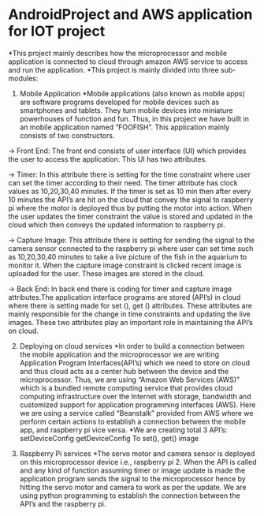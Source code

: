 # AndroidProject and AWS application for IOT project

*This project mainly describes how the microprocessor and mobile application is connected to cloud through amazon AWS service to access and run the application.
*This project is mainly divided into three sub-modules:

1) Mobile Application
*Mobile applications (also known as mobile apps) are software programs developed for mobile devices such as smartphones and tablets. They turn mobile devices into miniature powerhouses of function and fun. Thus, in this project we have built in an mobile application named “FOOFISH”. This application mainly consists of two constructors.

-> Front End:
The front end consists of user interface (UI) which provides the user to access the application. This UI has two attributes.

-> Timer:
In this attribute there is setting for the time constraint where user can set the timer according to their need. The timer attribute has clock values as 10,20,30,40 minutes. If the timer is set as 10 min then after every 10 minutes the API’s are hit on the cloud that convey the signal to raspberry pi where the motor is deployed thus by putting the motor into action. When the user updates the timer constraint the value is stored and updated in the cloud which then conveys the updated information to raspberry pi.

-> Capture Image:
This attribute there is setting for sending the signal to the camera sensor connected to the raspberry pi where user can set time such as 10,20,30,40 minutes to take a live picture of the fish in the aquarium to monitor it. When the capture image constraint is clicked recent image is uploaded for the user. These images are stored in the cloud.

-> Back End:
In back end there is coding for timer and capture image attributes.The application interface programs are stored (API’s) in cloud where there is setting made for set (), get () attributes. These attributes are mainly responsible for the change in time constraints and updating the live images. These two attributes play an important role in maintaining the API’s on cloud.


2) Deploying on cloud services
*In order to build a connection between the mobile application and the microprocessor we are writing Application Program Interfaces(API’s) which we need to store on cloud and thus cloud acts as a center hub between the device and the microprocessor. Thus, we are using “Amazon Web Services (AWS)” which is a bundled remote computing service that provides cloud computing infrastructure over the Internet with storage, bandwidth and customized support for application programming interfaces (AWS). Here we are using a service called “Beanstalk” provided from AWS where we perform certain actions to establish a connection between the mobile app, and raspberry pi vice versa. 
*We are creating total 3 API’s:
setDeviceConfig
getDeviceConfig
To set(), get() image

3) Raspberry Pi services
*The servo motor and camera sensor is deployed on this microprocessor device i.e., raspberry pi 2. When the API is called and any kind of function assuming timer or image update is made the application program sends the signal to the microprocessor hence by hitting the servo motor and camera to work as per the update. We are using python programming to establish the connection between the API’s and the raspberry pi.

